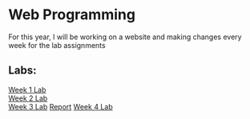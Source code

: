 # Web Programming
For this year, I will be working on a website and making changes every week for the lab assignments

## Labs:

[Week 1 Lab](week1) <br />
[Week 2 Lab](week2) <br />
[Week 3 Lab](week3) [Report](week3/README.md)
[Week 4 Lab](week4)

